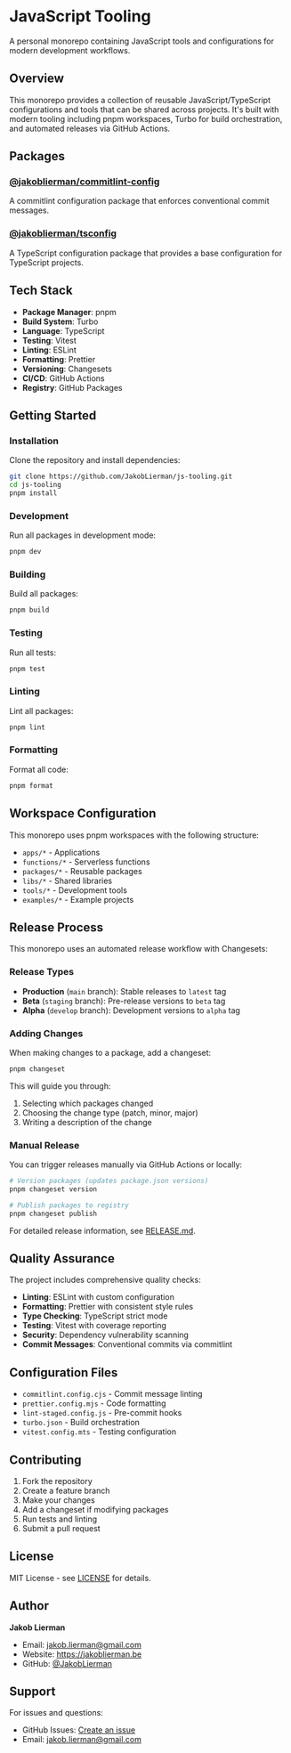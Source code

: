 # JavaScript Tooling

A personal monorepo containing JavaScript tools and configurations for modern development workflows.

## Overview

This monorepo provides a collection of reusable JavaScript/TypeScript configurations and tools that can be shared across projects. It's built with modern tooling including pnpm workspaces, Turbo for build orchestration, and automated releases via GitHub Actions.

## Packages

### [@jakoblierman/commitlint-config](./packages/commitlint-config/README.md)

A commitlint configuration package that enforces conventional commit messages.

### [@jakoblierman/tsconfig](./packages/tsconfig/README.md)

A TypeScript configuration package that provides a base configuration for TypeScript projects.

## Tech Stack

- **Package Manager**: pnpm
- **Build System**: Turbo
- **Language**: TypeScript
- **Testing**: Vitest
- **Linting**: ESLint
- **Formatting**: Prettier
- **Versioning**: Changesets
- **CI/CD**: GitHub Actions
- **Registry**: GitHub Packages

## Getting Started

### Installation

Clone the repository and install dependencies:

```bash
git clone https://github.com/JakobLierman/js-tooling.git
cd js-tooling
pnpm install
```

### Development

Run all packages in development mode:

```bash
pnpm dev
```

### Building

Build all packages:

```bash
pnpm build
```

### Testing

Run all tests:

```bash
pnpm test
```

### Linting

Lint all packages:

```bash
pnpm lint
```

### Formatting

Format all code:

```bash
pnpm format
```

## Workspace Configuration

This monorepo uses pnpm workspaces with the following structure:

- `apps/*` - Applications
- `functions/*` - Serverless functions
- `packages/*` - Reusable packages
- `libs/*` - Shared libraries
- `tools/*` - Development tools
- `examples/*` - Example projects

## Release Process

This monorepo uses an automated release workflow with Changesets:

### Release Types

- **Production** (`main` branch): Stable releases to `latest` tag
- **Beta** (`staging` branch): Pre-release versions to `beta` tag
- **Alpha** (`develop` branch): Development versions to `alpha` tag

### Adding Changes

When making changes to a package, add a changeset:

```bash
pnpm changeset
```

This will guide you through:

1. Selecting which packages changed
2. Choosing the change type (patch, minor, major)
3. Writing a description of the change

### Manual Release

You can trigger releases manually via GitHub Actions or locally:

```bash
# Version packages (updates package.json versions)
pnpm changeset version

# Publish packages to registry
pnpm changeset publish
```

For detailed release information, see [RELEASE.md](./RELEASE.md).

## Quality Assurance

The project includes comprehensive quality checks:

- **Linting**: ESLint with custom configuration
- **Formatting**: Prettier with consistent style rules
- **Type Checking**: TypeScript strict mode
- **Testing**: Vitest with coverage reporting
- **Security**: Dependency vulnerability scanning
- **Commit Messages**: Conventional commits via commitlint

## Configuration Files

- `commitlint.config.cjs` - Commit message linting
- `prettier.config.mjs` - Code formatting
- `lint-staged.config.js` - Pre-commit hooks
- `turbo.json` - Build orchestration
- `vitest.config.mts` - Testing configuration

## Contributing

1. Fork the repository
2. Create a feature branch
3. Make your changes
4. Add a changeset if modifying packages
5. Run tests and linting
6. Submit a pull request

## License

MIT License - see [LICENSE](./LICENSE) for details.

## Author

**Jakob Lierman**

- Email: jakob.lierman@gmail.com
- Website: https://jakoblierman.be
- GitHub: [@JakobLierman](https://github.com/JakobLierman)

## Support

For issues and questions:

- GitHub Issues: [Create an issue](https://github.com/JakobLierman/js-tooling/issues)
- Email: jakob.lierman@gmail.com
